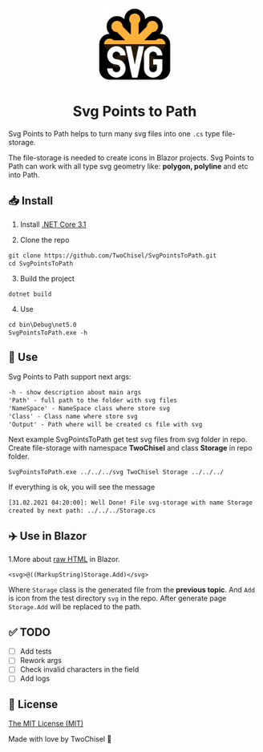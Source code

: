 <div align="center">
    <img src="static/800px-SVG_Logo.svg.png" alt="SvgPointsToPath Logo" title="Aimeos" height="150"/>
 <h1>Svg Points to Path</h1>
</div>

Svg Points to Path helps to turn many svg files into one `.cs` type file-storage. 

The file-storage is needed to create icons in Blazor projects. Svg Points to Path can work with all type svg geometry like: **polygon, polyline** and etc into Path.

## 📥 Install
1. Install [.NET Core 3.1](https://dotnet.microsoft.com/download/dotnet/3.1)

2. Clone the repo
```
git clone https://github.com/TwoChisel/SvgPointsToPath.git
cd SvgPointsToPath
```

3. Build the project
```
dotnet build
```

4. Use
```
cd bin\Debug\net5.0
SvgPointsToPath.exe -h
```

## 🔧 Use

Svg Points to Path support next args:
```
-h - show description about main args
'Path' - full path to the folder with svg files
'NameSpace' - NameSpace class where store svg
'Class' - Class name where store svg
'Output' - Path where will be created cs file with svg
```

Next example SvgPointsToPath get test svg files from svg folder in repo. 
Create file-storage with namespace **TwoChisel** and class **Storage** in repo folder.
```
SvgPointsToPath.exe ../../../svg TwoChisel Storage ../../../
```

If everything is ok, you will see the message
```
[31.02.2021 04:20:00]: Well Done! File svg-storage with name Storage created by next path: ../../../Storage.cs
```

## ✈️ Use in Blazor

1.More about [raw HTML](https://docs.microsoft.com/en-us/aspnet/core/blazor/components/?view=aspnetcore-3.1#raw-html%5D) in Blazor.
```
<svg>@((MarkupString)Storage.Add)</svg>
```

Where `Storage` class is the generated file from the **previous topic**. And `Add` is icon from the test directory `svg` in the repo.
After generate page `Storage.Add` will be replaced to the path.

## ✅ TODO
 - [ ] Add tests
 - [ ] Rework args
 - [ ] Check invalid characters in the field
 - [ ] Add logs
 
## 📝 License 
[The MIT License (MIT)](https://mit-license.org/)

Made with love by TwoChisel 💜

